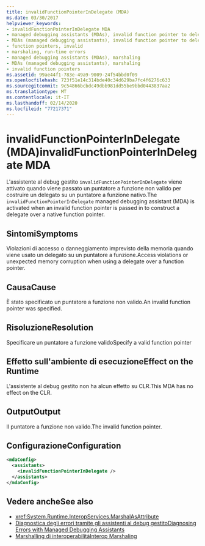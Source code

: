 ```yaml
---
title: invalidFunctionPointerInDelegate (MDA)
ms.date: 03/30/2017
helpviewer_keywords:
- invalidFunctionPointerInDelegate MDA
- managed debugging assistants (MDAs), invalid function pointer to delegates
- MDAs (managed debugging assistants), invalid function pointer to delegates
- function pointers, invalid
- marshaling, run-time errors
- managed debugging assistants (MDAs), marshaling
- MDAs (managed debugging assistants), marshaling
- invalid function pointers
ms.assetid: 99ae44f1-783e-49a9-9009-24f54bbd0f09
ms.openlocfilehash: 723f51e14c314bde40c34d629ba7fc4f6276c633
ms.sourcegitcommit: 9c54866bcbdc49dbb981dd55be9bbd0443837aa2
ms.translationtype: MT
ms.contentlocale: it-IT
ms.lasthandoff: 02/14/2020
ms.locfileid: "77217371"
---
```

# <a name="invalidfunctionpointerindelegate-mda"></a><span data-ttu-id="0ac70-102">invalidFunctionPointerInDelegate (MDA)</span><span class="sxs-lookup"><span data-stu-id="0ac70-102">invalidFunctionPointerInDelegate MDA</span></span>
<span data-ttu-id="0ac70-103">L'assistente al debug gestito `invalidFunctionPointerInDelegate` viene attivato quando viene passato un puntatore a funzione non valido per costruire un delegato su un puntatore a funzione nativo.</span><span class="sxs-lookup"><span data-stu-id="0ac70-103">The `invalidFunctionPointerInDelegate` managed debugging assistant (MDA) is activated when an invalid function pointer is passed in to construct a delegate over a native function pointer.</span></span>  
  
## <a name="symptoms"></a><span data-ttu-id="0ac70-104">Sintomi</span><span class="sxs-lookup"><span data-stu-id="0ac70-104">Symptoms</span></span>  
 <span data-ttu-id="0ac70-105">Violazioni di accesso o danneggiamento imprevisto della memoria quando viene usato un delegato su un puntatore a funzione.</span><span class="sxs-lookup"><span data-stu-id="0ac70-105">Access violations or unexpected memory corruption when using a delegate over a function pointer.</span></span>  
  
## <a name="cause"></a><span data-ttu-id="0ac70-106">Causa</span><span class="sxs-lookup"><span data-stu-id="0ac70-106">Cause</span></span>  
 <span data-ttu-id="0ac70-107">È stato specificato un puntatore a funzione non valido.</span><span class="sxs-lookup"><span data-stu-id="0ac70-107">An invalid function pointer was specified.</span></span>  
  
## <a name="resolution"></a><span data-ttu-id="0ac70-108">Risoluzione</span><span class="sxs-lookup"><span data-stu-id="0ac70-108">Resolution</span></span>  
 <span data-ttu-id="0ac70-109">Specificare un puntatore a funzione valido</span><span class="sxs-lookup"><span data-stu-id="0ac70-109">Specify a valid function pointer</span></span>  
  
## <a name="effect-on-the-runtime"></a><span data-ttu-id="0ac70-110">Effetto sull'ambiente di esecuzione</span><span class="sxs-lookup"><span data-stu-id="0ac70-110">Effect on the Runtime</span></span>  
 <span data-ttu-id="0ac70-111">L'assistente al debug gestito non ha alcun effetto su CLR.</span><span class="sxs-lookup"><span data-stu-id="0ac70-111">This MDA has no effect on the CLR.</span></span>  
  
## <a name="output"></a><span data-ttu-id="0ac70-112">Output</span><span class="sxs-lookup"><span data-stu-id="0ac70-112">Output</span></span>  
 <span data-ttu-id="0ac70-113">Il puntatore a funzione non valido.</span><span class="sxs-lookup"><span data-stu-id="0ac70-113">The invalid function pointer.</span></span>  
  
## <a name="configuration"></a><span data-ttu-id="0ac70-114">Configurazione</span><span class="sxs-lookup"><span data-stu-id="0ac70-114">Configuration</span></span>  
  
```xml  
<mdaConfig>  
  <assistants>  
    <invalidFunctionPointerInDelegate />  
  </assistants>  
</mdaConfig>  
```  
  
## <a name="see-also"></a><span data-ttu-id="0ac70-115">Vedere anche</span><span class="sxs-lookup"><span data-stu-id="0ac70-115">See also</span></span>

- <xref:System.Runtime.InteropServices.MarshalAsAttribute>
- [<span data-ttu-id="0ac70-116">Diagnostica degli errori tramite gli assistenti al debug gestito</span><span class="sxs-lookup"><span data-stu-id="0ac70-116">Diagnosing Errors with Managed Debugging Assistants</span></span>](diagnosing-errors-with-managed-debugging-assistants.md)
- [<span data-ttu-id="0ac70-117">Marshalling di interoperabilità</span><span class="sxs-lookup"><span data-stu-id="0ac70-117">Interop Marshaling</span></span>](../interop/interop-marshaling.md)
